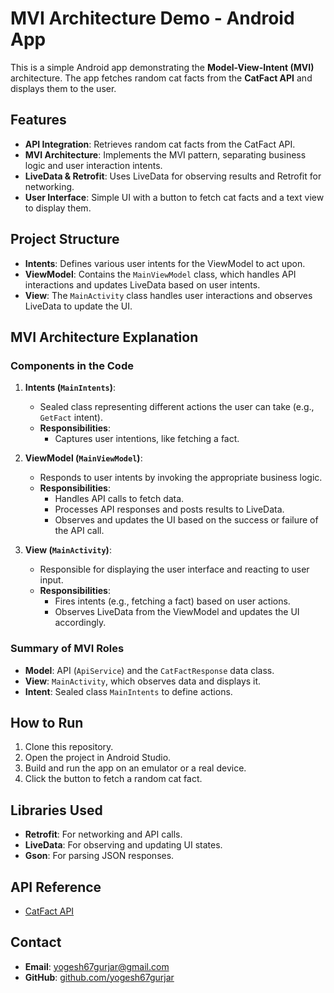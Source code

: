 # MVI Architecture Demo - Android App

This is a simple Android app demonstrating the **Model-View-Intent (MVI)** architecture. The app fetches random cat facts from the **CatFact API** and displays them to the user.

## Features
- **API Integration**: Retrieves random cat facts from the CatFact API.
- **MVI Architecture**: Implements the MVI pattern, separating business logic and user interaction intents.
- **LiveData & Retrofit**: Uses LiveData for observing results and Retrofit for networking.
- **User Interface**: Simple UI with a button to fetch cat facts and a text view to display them.

## Project Structure
- **Intents**: Defines various user intents for the ViewModel to act upon.
- **ViewModel**: Contains the `MainViewModel` class, which handles API interactions and updates LiveData based on user intents.
- **View**: The `MainActivity` class handles user interactions and observes LiveData to update the UI.

## MVI Architecture Explanation

### Components in the Code

1. **Intents (`MainIntents`)**:
   - Sealed class representing different actions the user can take (e.g., `GetFact` intent).
   - **Responsibilities**:
     - Captures user intentions, like fetching a fact.

2. **ViewModel (`MainViewModel`)**:
   - Responds to user intents by invoking the appropriate business logic.
   - **Responsibilities**:
     - Handles API calls to fetch data.
     - Processes API responses and posts results to LiveData.
     - Observes and updates the UI based on the success or failure of the API call.

3. **View (`MainActivity`)**:
   - Responsible for displaying the user interface and reacting to user input.
   - **Responsibilities**:
     - Fires intents (e.g., fetching a fact) based on user actions.
     - Observes LiveData from the ViewModel and updates the UI accordingly.

### Summary of MVI Roles
- **Model**: API (`ApiService`) and the `CatFactResponse` data class.
- **View**: `MainActivity`, which observes data and displays it.
- **Intent**: Sealed class `MainIntents` to define actions.

## How to Run
1. Clone this repository.
2. Open the project in Android Studio.
3. Build and run the app on an emulator or a real device.
4. Click the button to fetch a random cat fact.

## Libraries Used
- **Retrofit**: For networking and API calls.
- **LiveData**: For observing and updating UI states.
- **Gson**: For parsing JSON responses.

## API Reference
- [CatFact API](https://catfact.ninja/)

## Contact
- **Email**: [yogesh67gurjar@gmail.com](mailto:yogesh67gurjar@gmail.com)
- **GitHub**: [github.com/yogesh67gurjar](https://github.com/yogesh67gurjar)
